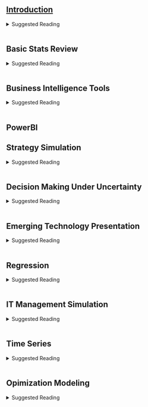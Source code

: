 

## [Introduction](https://gannawag.github.io/IR_management_analytics/lectures/Lecture%201%20Introduction.html#/title-slide)
<details><summary>Suggested Reading</summary>

*BA Chapter 1 Introduction to Business Analytics*

</details><br/>

## Basic Stats Review

<details><summary>Suggested Reading</summary>

*AI Chapter 1-2: The Age of AI; Rethinking the Firm*

*BA Chapter 2-3 Describing the Distribution of a Variables; Finding Relationships among Variables*

</details><br/>

## Business Intelligence Tools

<details><summary>Suggested Reading</summary>

*AI Chapter 3-4 the AI Factory; Re-architecting the Firm*

*BA Chapter 4 Business Intelligence (BI) Tools for Data Analysis*

</details><br/>

## PowerBI

## Strategy Simulation

<details><summary>Suggested Reading</summary>

*AI 5-6 Becoming an AI company; Strategy for a New Age*

*Data Analytics Simulation: Strategic Decision Making*

</details><br/>

## Decision Making Under Uncertainty

<details><summary>Suggested Reading</summary>

*Data Analytics Simulation Debrief* 

*BA Chapter 6 Decision Making under Uncertainty*

</details><br/>

## Emerging Technology Presentation

<details><summary>Suggested Reading</summary>

*AI Chapter 7-8 Strategic Collisions; the Ethics of Digital Scale, Scope and Learning*

</details><br/>

## Regression

<details><summary>Suggested Reading</summary>

*BA Chapter 10 Estimating Relationships* 

*BA Chapter 11 Regression Analysis: Statistical Inference*

</details><br/>

## IT Management Simulation

<details><summary>Suggested Reading</summary>

*AI Chapter 9-10 the New Meta; A Leadership Mandate*

</details><br/>

## Time Series

<details><summary>Suggested Reading</summary>

*BA Chapter 12 Time Series Analysis and Forecasting*

</details><br/>

## Opimization Modeling

<details><summary>Suggested Reading</summary>

*BA Chapter 13 Introduction to Optimization Modeling*

</details><br/>

